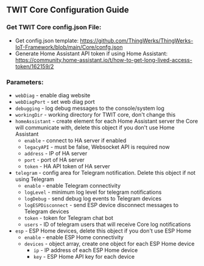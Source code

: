 ## TWIT Core Configuration Guide

### Get TWIT Core config.json File: 
- Get config.json template: https://github.com/ThingWerks/ThingWerks-IoT-Framework/blob/main/Core/confg.json
- Generate Home Assistant API token if using Home Assistant: https://community.home-assistant.io/t/how-to-get-long-lived-access-token/162159/2

### Parameters:
- `webDiag` - enable diag website
- `webDiagPort` - set web diag port
- `debugging` - log debug messages to the console/system log
- `workingDir` - working directory for TWIT core, don't change this
- `homeAssistant` - create element for each Home Assistant server the Core will communicate with, delete this object if you don't use Home Assistant
  - `enable` - connect to HA server if enabled
  - `legacyAPI` - must be false, Websocket API is required now
  - `address` - IP of HA server
  - `port` - port of HA server
  - `token` - HA API token of HA server
- `telegram` - config area for Telegram notification. Delete this object if not using Telegram
  - `enable` -  enable Telegram connectivity
  - `logLevel` - minimum log level for telegram notifications
  - `logDebug` - send debug log events to Telegram devices
  - `logESPDisconnect` - send ESP device disconnect messages to Telegram devices
  - `token` - token for Telegram chat bot
  - `users` - ID of telegram users that will receive Core log notifications
- `esp` - ESP Home devices, delete this object if you don't use ESP Home
  - `enable` - enable ESP Home connectivity
  - `devices` - object array, create one object for each ESP Home device
    - `ip` - IP address of each ESP Home device
    - `key` - ESP Home API key for each device
